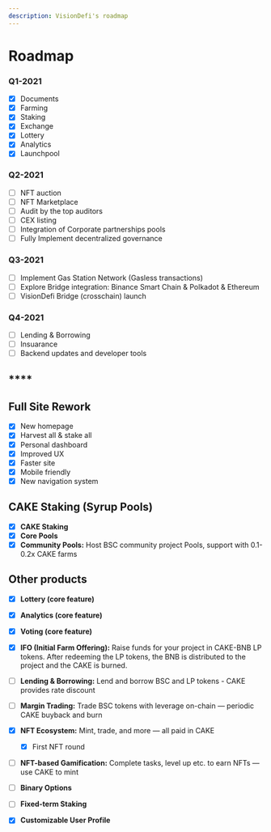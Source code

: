 ```yaml
---
description: VisionDefi's roadmap
---
```


# Roadmap

### Q1-2021

* [x] Documents
* [x] Farming
* [x] Staking
* [x] Exchange
* [x] Lottery
* [x] Analytics
* [x] Launchpool

### Q2-2021

* [ ] NFT auction
* [ ] NFT Marketplace
* [ ] Audit by the top auditors
* [ ] CEX listing
* [ ] Integration of Corporate partnerships pools
* [ ] Fully Implement decentralized governance

### Q3-2021

* [ ] Implement Gas Station Network \(Gasless transactions\)
* [ ] Explore Bridge integration: Binance Smart Chain & Polkadot & Ethereum
* [ ] VisionDefi Bridge \(crosschain\) launch

### Q4-2021

* [ ] Lending & Borrowing
* [ ] Insuarance
* [ ] Backend updates and developer tools

## \*\*\*\*

## **Full Site Rework**

* [x] New homepage
* [x] Harvest all & stake all
* [x] Personal dashboard
* [x] Improved UX
* [x] Faster site
* [x] Mobile friendly
* [x] New navigation system

## **CAKE Staking \(Syrup Pools\)**

* [x] **CAKE Staking**
* [x] **Core Pools**
* [x] **Community Pools:** Host BSC community project Pools, support with 0.1-0.2x CAKE farms

## Other products

* [x] **Lottery \(core feature\)**
* [x] **Analytics \(core feature\)**
* [x] **Voting \(core feature\)**
* [x] **IFO \(Initial Farm Offering\):** Raise funds for your project in CAKE-BNB LP tokens. After redeeming the LP tokens, the BNB is distributed to the project and the CAKE is burned.
* [ ] **Lending & Borrowing:** Lend and borrow BSC and LP tokens - CAKE provides rate discount
* [ ] **Margin Trading:** Trade BSC tokens with leverage on-chain — periodic CAKE buyback and burn
* [x] **NFT Ecosystem:** Mint, trade, and more — all paid in CAKE
  * [x] First NFT round
* [ ] **NFT-based Gamification:** Complete tasks, level up etc. to earn NFTs — use CAKE to mint
* [ ] **Binary Options**
* [ ] **Fixed-term Staking**
* [x] **Customizable User Profile**

